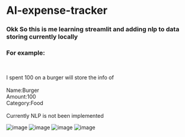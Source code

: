 # AI-expense-tracker

<h3>Okk So this is me learning streamlit and adding nlp to data storing currently locally</h3>
<h3>For example: </h3>
<br>
<p>I spent 100 on a burger will store the info of <br><br>
  Name:Burger 
 <br>
  Amount:100 
 <br>
  Category:Food
 <br><br>
  Currently NLP is not been implemented

  <br>
</p>

![image](https://github.com/user-attachments/assets/f5c5c95b-3764-4b59-a1bb-b49607f77354)
![image](https://github.com/user-attachments/assets/dc13aebe-b465-45b4-accb-820f394c5bc7)
![image](https://github.com/user-attachments/assets/206b79ca-8f1d-4e79-90ed-e60b2152c640)
![image](https://github.com/user-attachments/assets/55349b63-0cbb-40a8-9fee-5ed39c7ce0d6)





